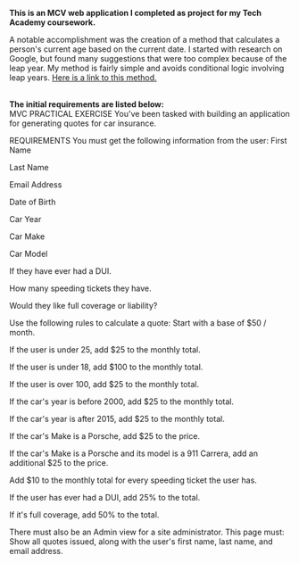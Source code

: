 <b>This is an MCV web application I completed as project for my Tech Academy coursework.</b>

A notable accomplishment was the creation of a method that calculates a person's current age based on the current date.  I started with research on Google, but found many suggestions that were too complex because of the leap year.  My method is fairly simple and avoids conditional logic involving leap years.  <a href="https://github.com/pmangione/Tech-Academy-Projects/blob/master/CarQuotesMVC/CarQuotesMVC/Models/AgeFromBirthdayCalculator.cs">Here is a link to this method.</a>

<br>
<b>The initial requirements are listed below:</b> 
<br>
MVC PRACTICAL EXERCISE
You've been tasked with building an application for generating quotes for car insurance.

REQUIREMENTS
You must get the following information from the user:
First Name

Last Name

Email Address

Date of Birth

Car Year

Car Make

Car Model

If they have ever had a DUI.

How many speeding tickets they have.

Would they like full coverage or liability?

Use the following rules to calculate a quote:
Start with a base of $50 / month.

If the user is under 25, add $25 to the monthly total.

If the user is under 18, add $100 to the monthly total.

If the user is over 100, add $25 to the monthly total.

If the car's year is before 2000, add $25 to the monthly total.

If the car's year is after 2015, add $25 to the monthly total.

If the car's Make is a Porsche, add $25 to the price.

If the car's Make is a Porsche and its model is a 911 Carrera, add an additional $25 to the price.

Add $10 to the monthly total for every speeding ticket the user has.

If the user has ever had a DUI, add 25% to the total.

If it's full coverage, add 50% to the total.

There must also be an Admin view for a site administrator. This page must:
Show all quotes issued, along with the user's first name, last name, and email address.
